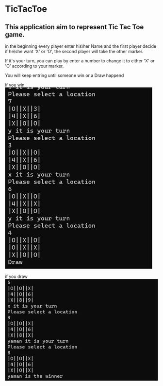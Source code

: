 # TicTacToe

## This application aim to represent Tic Tac Toe game.

in the beginning every player enter his\her Name and the first player decide if he\she want 'X' or 'O', the second player will take the other marker.

If it's your turn, you can play by enter a number to change it to either 'X' or 'O' according to your marker.

You will keep entring until someone win or a Draw happend

if you win
![draw](TicTacToe/image/draw.png)

if you draw
![draw](TicTacToe/image/winner.png)
